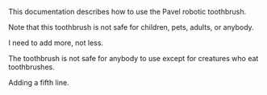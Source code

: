 This documentation describes how to use the Pavel robotic toothbrush.

Note that this toothbrush is not safe for children, pets, adults, or anybody.

I need to add more, not less.

The toothbrush is not safe for anybody to use except for creatures who eat toothbrushes.

Adding a fifth line.

